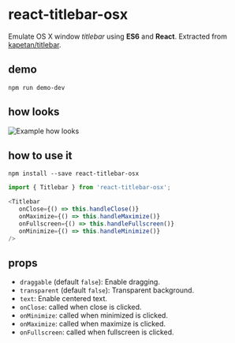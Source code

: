 # react-titlebar-osx

Emulate OS X window *titlebar* using **ES6** and **React**. Extracted from [kapetan/titlebar](https://github.com/kapetan/titlebar).

## demo
```
npm run demo-dev
```

## how looks

![Example how looks](https://github.com/santomegonzalo/react-titlebar-osx/raw/master/bar-example.png "Real example")

## how to use it

```
npm install --save react-titlebar-osx
```

```javascript
import { Titlebar } from 'react-titlebar-osx';
```

```javascript
<Titlebar
   onClose={() => this.handleClose()}
   onMaximize={() => this.handleMaximize()}
   onFullscreen={() => this.handleFullscreen()}
   onMinimize={() => this.handleMinimize()}
/>
```

## props

- `draggable` (default `false`): Enable dragging.
- `transparent` (default `false`): Transparent background.
- `text`: Enable centered text.
- `onClose`: called when close is clicked.
- `onMinimize`: called when minimized is clicked.
- `onMaximize`: called when maximize is clicked.
- `onFullscreen`: called when fullscreen is clicked.
